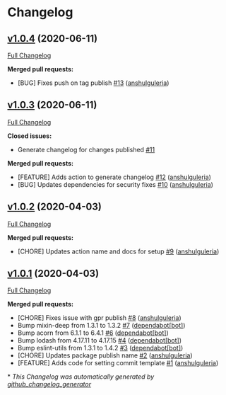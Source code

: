 # Changelog

## [v1.0.4](https://github.com/amzn/git-commit-template/tree/v1.0.4) (2020-06-11)

[Full Changelog](https://github.com/amzn/git-commit-template/compare/v1.0.3...v1.0.4)

**Merged pull requests:**

- \[BUG\] Fixes push on tag publish [\#13](https://github.com/amzn/git-commit-template/pull/13) ([anshulguleria](https://github.com/anshulguleria))

## [v1.0.3](https://github.com/amzn/git-commit-template/tree/v1.0.3) (2020-06-11)

[Full Changelog](https://github.com/amzn/git-commit-template/compare/v1.0.2...v1.0.3)

**Closed issues:**

- Generate changelog for changes published [\#11](https://github.com/amzn/git-commit-template/issues/11)

**Merged pull requests:**

- \[FEATURE\] Adds action to generate changelog [\#12](https://github.com/amzn/git-commit-template/pull/12) ([anshulguleria](https://github.com/anshulguleria))
- \[BUG\] Updates dependencies for security fixes [\#10](https://github.com/amzn/git-commit-template/pull/10) ([anshulguleria](https://github.com/anshulguleria))

## [v1.0.2](https://github.com/amzn/git-commit-template/tree/v1.0.2) (2020-04-03)

[Full Changelog](https://github.com/amzn/git-commit-template/compare/v1.0.1...v1.0.2)

**Merged pull requests:**

- \[CHORE\] Updates action name and docs for setup [\#9](https://github.com/amzn/git-commit-template/pull/9) ([anshulguleria](https://github.com/anshulguleria))

## [v1.0.1](https://github.com/amzn/git-commit-template/tree/v1.0.1) (2020-04-03)

[Full Changelog](https://github.com/amzn/git-commit-template/compare/26e4df7b5d03f890e29c0b8634a39ce86da9ce38...v1.0.1)

**Merged pull requests:**

- \[CHORE\] Fixes issue with gpr publish [\#8](https://github.com/amzn/git-commit-template/pull/8) ([anshulguleria](https://github.com/anshulguleria))
- Bump mixin-deep from 1.3.1 to 1.3.2 [\#7](https://github.com/amzn/git-commit-template/pull/7) ([dependabot[bot]](https://github.com/apps/dependabot))
- Bump acorn from 6.1.1 to 6.4.1 [\#6](https://github.com/amzn/git-commit-template/pull/6) ([dependabot[bot]](https://github.com/apps/dependabot))
- Bump lodash from 4.17.11 to 4.17.15 [\#4](https://github.com/amzn/git-commit-template/pull/4) ([dependabot[bot]](https://github.com/apps/dependabot))
- Bump eslint-utils from 1.3.1 to 1.4.2 [\#3](https://github.com/amzn/git-commit-template/pull/3) ([dependabot[bot]](https://github.com/apps/dependabot))
- \[CHORE\] Updates package publish name [\#2](https://github.com/amzn/git-commit-template/pull/2) ([anshulguleria](https://github.com/anshulguleria))
- \[FEATURE\] Adds code for setting commit template [\#1](https://github.com/amzn/git-commit-template/pull/1) ([anshulguleria](https://github.com/anshulguleria))



\* *This Changelog was automatically generated by [github_changelog_generator](https://github.com/github-changelog-generator/github-changelog-generator)*
